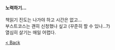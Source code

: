 #### 노력하기...  
책읽기 진도는 나가야 하고 시간은 없고...  
부스트코스는 괜히 신청했나 싶고 (꾸준히 할 수 있나...?)  
열심히 살기는 매일 어렵다.  
    
[< Back](https://git.io/JL704)
